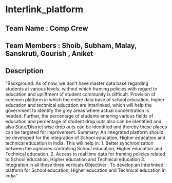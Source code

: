 # Interlink_platform
## Team Name : Comp Crew 
## Team Members : Shoib, Subham, Malay, Sanskruti, Gourish , Aniket
## Description
"Background: As of now, we don’t have master data base regarding students at various levels, without which framing policies with regard to education and upliftment of student community is difficult. Provision of common platform in which the entire data base of school education, higher education and technical education are interlinked, which will help the government to identify the grey areas where actual concentration is needed. Further, the percentage of students entering various fields of education and percentage of student drop outs also can be identified and also State/District wise drop outs can be identified and thereby these places can be targeted for improvement. Summary: An integrated platform should be developed for the integration of School education, Higher education and technical education in India. This will help in: 1. Better synchronization between the agencies controlling School education, Higher education and Technical education. 2. Access to real time data for framing policies related to School education, Higher education and Technical education 3. Integration in all these three verticals Objective: : To develop an Interlinked platform for School education, Higher education and Technical education in India"

